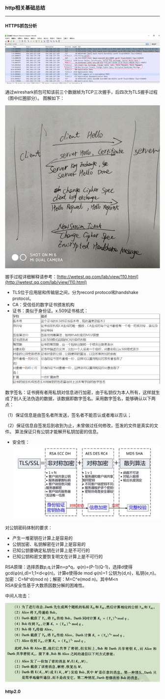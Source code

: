 ### http相关基础总结
---

#### HTTPS抓包分析

![](./https-wireshark.png)

通过wireshark抓包可知该前三个数据帧为TCP三次握手，后四次为TLS握手过程（图中红圈部分）。
图解如下：

![](./tls-handshake.jpg)

握手过程详细解释请参考：[http://wetest.qq.com/lab/view/110.html](http://wetest.qq.com/lab/view/110.html)

* TLS位于应用层和传输层之间，分为record protocol和handshake protocol。
* CA：受信任的数字证书颁发机构
* 证书：类似于身份证。x.509证书格式：
![](./certificate.png)

数字签名：证书拥有者用私钥对信息进行加密，由于私钥仅为本人所有，这样就生成了别人无法伪造的数据，该数据即数字签名。采用数字签名，能够确认以下两点：

（1）保证信息是由签名者所发送，签名者不能否认或者难以否认；

（2）保证信息自签发后到收到为止，未曾做过任何修改，签发的文件是真实的文件。
算法保证只有公钥才能解开私钥加密的信息。
* 安全性：
![](./security.png)

对公钥密码体制的要求：
* 产生一堆密钥在计算上是容易的
* 公钥加密、私钥解密在计算上是容易的
* 已知公钥要确定私钥在计算上是不可行的
* 已知公钥和密文要恢复明文在计算上是不可行的

RSA原理：选择质数p,q,计算n=p*q，φ(n)=(P-1)(Q-1)，选择d使得gcd(φ(n),d)=1;1<d<φ(n)。计算e使得de mod φ(n)=1 公钥为{d,n}，私钥{e,n}。加密：C=M^d(mod n)；解密：M=C^e(mod n)。其中M<n</br>RSA安全性基于大数质因数分解的困难性。

中间人攻击：

![](./Man-in-the-MiddleAttack.png)


#### http2.0
